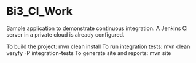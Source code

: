 # Bi3_CI_Work

Sample application to demonstrate continuous integration. 
A Jenkins CI server in a private cloud is already configured.

To build the project: mvn clean install
To run integration tests: mvn clean veryfy -P integration-tests
To generate site and reports: mvn site

